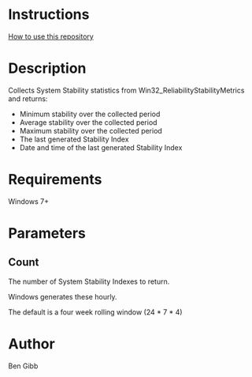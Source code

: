 # Instructions
[How to use this repository](../../README.md)

# Description

Collects System Stability statistics from Win32_ReliabilityStabilityMetrics and returns:

- Minimum stability over the collected period
- Average stability over the collected period
- Maximum stability over the collected period
- The last generated Stability Index
- Date and time of the last generated Stability Index

# Requirements

Windows 7+

# Parameters

## Count

The number of System Stability Indexes to return.

Windows generates these hourly.

The default is a four week rolling window (24 * 7 * 4)

# Author

Ben Gibb